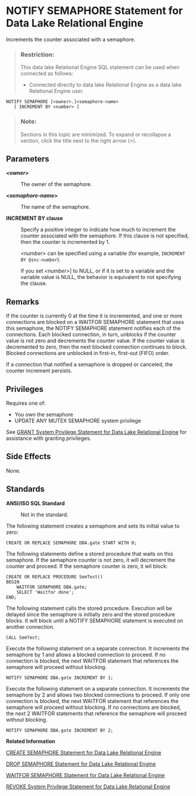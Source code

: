 <!-- loio8171dbe36ce21014b0d594471fc5e8a3 -->

# NOTIFY SEMAPHORE Statement for Data Lake Relational Engine

Increments the counter associated with a semaphore.



> ### Restriction:  
> This data lake Relational Engine SQL statement can be used when connected as follows:
> 
> -   Connected directly to data lake Relational Engine as a data lake Relational Engine user.



```
NOTIFY SEMAPHORE [<owner>.]<semaphore-name> 
   [ INCREMENT BY <number> ]

```



> ### Note:  
> Sections in this topic are minimized. To expand or recollapse a section, click the title next to the right arrow \(*\>*\).



## Parameters


<dl>
<dt><b>

*<owner\>*

</b></dt>
<dd>

The owner of the semaphore.



</dd><dt><b>

*<semaphore-name\>*

</b></dt>
<dd>

The name of the semaphore.



</dd><dt><b>

INCREMENT BY clause

</b></dt>
<dd>

Specify a positive integer to indicate how much to increment the counter associated with the semaphore. If this clause is not specified, then the counter is incremented by 1.

*<number\>* can be specified using a variable \(for example, `INCREMENT BY @inc-number`\).

If you set *<number\>*\] to NULL, or if it is set to a variable and the variable value is NULL, the behavior is equivalent to not specifying the clause.



</dd>
</dl>



## Remarks

If the counter is currently 0 at the time it is incremented, and one or more connections are blocked on a WAITFOR SEMAPHORE statement that uses this semaphore, the NOTIFY SEMAPHORE statement notifies each of the connections. Each blocked connection, in turn, unblocks if the counter value is not zero and decrements the counter value. If the counter value is decremented to zero, then the next blocked connection continues to block. Blocked connections are unblocked in first-in, first-out \(FIFO\) order.

If a connection that notified a semaphore is dropped or canceled, the counter increment persists.



<a name="loio8171dbe36ce21014b0d594471fc5e8a3__section_u4d_wvx_m2b"/>

## Privileges

Requires one of:

-   You own the semaphore
-   UPDATE ANY MUTEX SEMAPHORE system privilege

See [GRANT System Privilege Statement for Data Lake Relational Engine](grant-system-privilege-statement-for-data-lake-relational-engine-a3dfcb0.md) for assistance with granting privileges.



## Side Effects

None.



## Standards


<dl>
<dt><b>

ANSI/ISO SQL Standard

</b></dt>
<dd>

Not in the standard.



</dd>
</dl>



The following statement creates a semaphore and sets its initial value to zero:

```
CREATE OR REPLACE SEMAPHORE DBA.gate START WITH 0;
```

The following statements define a stored procedure that waits on this semaphore. If the semaphore counter is not zero, it will decrement the counter and proceed. If the semaphore counter is zero, it wil block:

```
CREATE OR REPLACE PROCEDURE SemTest()
BEGIN
    WAITFOR SEMAPHORE DBA.gate;
    SELECT 'Waitfor done';
END;
```

The following statement calls the stored procedure. Execution will be delayed since the semaphore is initially zero and the stored procedure blocks. It will block until a NOTIFY SEMAPHORE statement is executed on another connection.

```
CALL SemTest;
```

Execute the following statement on a separate connection. It increments the semaphore by 1 and allows a blocked connection to proceed. If no connection is blocked, the next WAITFOR statement that references the semaphore will proceed without blocking.

```
NOTIFY SEMAPHORE DBA.gate INCREMENT BY 1;
```

Execute the following statement on a separate connection. It increments the semaphore by 2 and allows two blocked connections to proceed. If only one connection is blocked, the next WAITFOR statement that references the semaphore will proceed without blocking. If no connections are blocked, the next 2 WAITFOR statements that reference the semaphore will proceed without blocking.

```
NOTIFY SEMAPHORE DBA.gate INCREMENT BY 2;
```

**Related Information**  


[CREATE SEMAPHORE Statement for Data Lake Relational Engine](create-semaphore-statement-for-data-lake-relational-engine-816c77e.md "Creates or replaces a semaphore and establishes the initial value for its counter. A semaphore is a locking mechanism that uses a counter to communicate and control the availability of a resource such as an external library or procedure.")

[DROP SEMAPHORE Statement for Data Lake Relational Engine](drop-semaphore-statement-for-data-lake-relational-engine-816ee48.md "Drops a semaphore.")

[WAITFOR SEMAPHORE Statement for Data Lake Relational Engine](waitfor-semaphore-statement-for-data-lake-relational-engine-81803f2.md "Decrements the counter associated with a semaphore.")

[REVOKE System Privilege Statement for Data Lake Relational Engine](revoke-system-privilege-statement-for-data-lake-relational-engine-a3eadda.md "Removes specific system privileges from specific users and the right to administer the privilege.")


